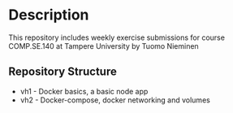 # Description

This repository includes weekly exercise submissions for course COMP.SE.140 at Tampere University
by Tuomo Nieminen

## Repository Structure

- vh1 - Docker basics, a basic node app
- vh2 - Docker-compose, docker networking and volumes